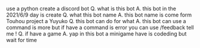 use a python create a discord bot
Q. what is this bot 
A. this bot in the 2021/6/9 day is create
Q. what this bot name
A. this bot name is come form Touhou project a Yuyuko
Q. this bot can do for what
A. this bot can use a command is more but if have a command is error you can use /feedback tell me !
Q. if have a game
A. yap in this bot a minigame have is codeding but wait for time
